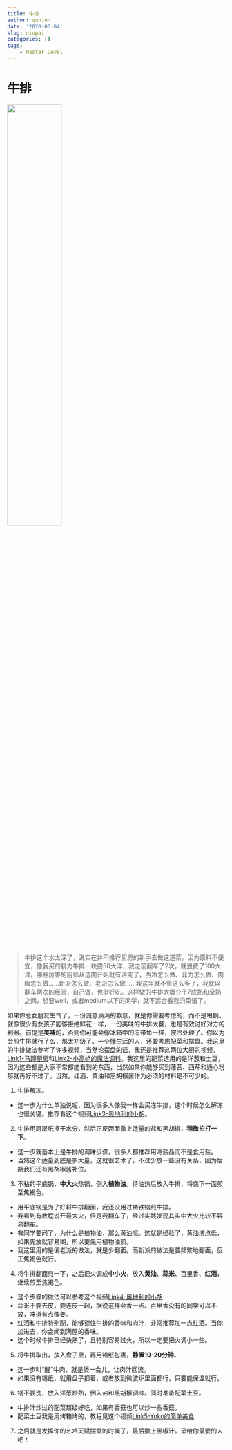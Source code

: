 ```yaml
---
title: 牛排
author: qunjun
date: '2020-06-04'
slug: niupai
categories: []
tags:
    - Master Level
---
```


# 牛排

<img src="/post/2020-06-04-niupai_files/niupai.jpg" alt="" width="50%" height="50%"/>

> 牛排这个水太深了，说实在并不推荐厨房的新手去做这道菜。因为原料不便宜，像我买的腓力牛排一块要50大洋，我之前翻车了2次，就浪费了100大洋。哪些厉害的厨师从选肉开始就有讲究了，西冷怎么做、菲力怎么做、肉眼怎么做……新派怎么做、老派怎么做……我这里就不管这么多了，我就以翻车两次的经验，自己做，也挺好吃。这样做的牛排大概介于7成熟和全熟之间，想要well，或者medium以下的同学，就不适合看我的菜谱了。

如果你惹女朋友生气了，一份诚意满满的歉意，就是你需要考虑的，而不是甩锅。就像很少有女孩子能够拒绝鲜花一样，一份美味的牛排大餐，也是有效讨好对方的利器。前提是**美味**的，否则你可能会像冰箱中的冻带鱼一样，被冷处理了。你以为会煎牛排就行了么，那太初级了。一个懂生活的人，还要考虑配菜和摆盘。我这里的牛排做法参考了许多视频，当然论摆盘的话，我还是推荐这两位大厨的视频。[Link1-马蹄厨房](https://www.bilibili.com/video/BV1BW411d7Wd/?spm_id_from=333.788.videocard.3)和[Link2-小高姐的魔法调料](https://www.bilibili.com/video/BV1hW41177HE/?spm_id_from=333.788.videocard.2)。我这里的配菜选用的是洋葱和土豆，因为这些都是大家平常都能看到的东西，当然如果你能够买到藩茜、西芹和通心粉那就再好不过了。当然，红酒、黄油和黑胡椒酱作为必须的材料是不可少的。

1. 牛排解冻。
  - 这一步为什么单独说呢，因为很多人像我一样会买冻牛排，这个时候怎么解冻也很关键。推荐看这个视频[Link3-奥地利的小胡](https://www.bilibili.com/video/BV12t41117C5/?spm_id_from=333.788.videocard.0)。
2. 牛排用厨房纸擦干水分，然后正反两面撒上适量的盐和黑胡椒，**稍微拍打一下**。
  - 这一步就基本上是牛排的调味步骤，很多人都推荐用海盐晶而不是食用盐。
  - 当然这个适量到底是多大量，这就很艺术了。不过少放一些没有关系，因为后期我们还有黑胡椒酱补位。
3. 不粘的平底锅，**中大火**热锅，倒入**植物油**。待油热后放入牛排，将底下一面煎至焦褐色。
  - 用平底锅是为了好将牛排翻面，我还没用过铸铁锅煎牛排。
  - 我看到有教程说开最大火，但是我翻车了，经过实践发现其实中大火比较不容易翻车。
  - 有同学要问了，为什么是植物油，那么黄油呢。这就是经验了，黄油沸点低，如果先放就容易糊，所以要先用植物油煎。
  - 我这里用的是偏老派的做法，就是少翻面。而新派的做法是要频繁地翻面，反正焦褐色就行。
4. 将牛排翻面煎一下，之后把火调成**中小火**，放入**黄油**、**蒜米**、百里香、**红酒**，继续煎至焦褐色。
  - 这个步骤的做法可以参考这个视频[Link4-奥地利的小胡](https://www.bilibili.com/video/BV1wt41117mY/?spm_id_from=333.788.videocard.3)
  - 蒜米不要去皮，要连皮一起，据说这样会香一点。百里香没有的同学可以不放，味道有点像姜。
  - 红酒和牛排特别配，能够锁住牛排的香味和肉汁，非常推荐加一点红酒。当你加进去，你会闻到满屋的香味。
  - 这个时候牛排已经快熟了，且特别容易过火，所以一定要把火调小一些。
5. 将牛排取出，放入盘子里，再用锡纸包裹，**静置10-20分钟**。
  - 这一步叫“醒”牛肉，就是煲一会儿，让肉汁回流。
  - 如果没有锡纸，就用盘子扣着，或者放到微波炉里面都行，只要能保温就行。
6. 锅不要洗，放入洋葱炒熟，倒入盐和黑胡椒调味。同时准备配菜土豆。
  - 牛排汁炒过的配菜超级好吃，如果有香菇也可以炒一些香菇。
  - 配菜土豆我是用烤箱烤的，教程见这个视频[Link5-Yoko的简单美食](https://www.bilibili.com/video/BV1cZ4y147kH)
7. 之后就是发挥你的艺术天赋摆盘的时候了，最后撒上黑椒汁。呈给你最爱的人吧！

  